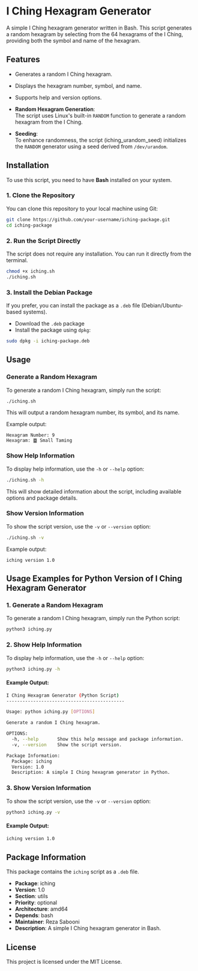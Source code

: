 # I Ching Hexagram Generator

A simple I Ching hexagram generator written in Bash. This script generates a random hexagram by selecting from the 64 hexagrams of the I Ching, providing both the symbol and name of the hexagram.

## Features

- Generates a random I Ching hexagram.
- Displays the hexagram number, symbol, and name.
- Supports help and version options.

- **Random Hexagram Generation**:  
  The script uses Linux's built-in `RANDOM` function to generate a random hexagram from the I Ching.  
- **Seeding**:  
  To enhance randomness, the script (iching_urandom_seed) initializes the `RANDOM` generator using a seed derived from `/dev/urandom`.

## Installation

To use this script, you need to have **Bash** installed on your system.

### 1. Clone the Repository

You can clone this repository to your local machine using Git:

```bash
git clone https://github.com/your-username/iching-package.git
cd iching-package
```

### 2. Run the Script Directly

The script does not require any installation. You can run it directly from the terminal.

```bash
chmod +x iching.sh
./iching.sh
```

### 3. Install the Debian Package

If you prefer, you can install the package as a `.deb` file (Debian/Ubuntu-based systems).

- Download the `.deb` package
- Install the package using `dpkg`:

```bash
sudo dpkg -i iching-package.deb
```
## Usage

### Generate a Random Hexagram

To generate a random I Ching hexagram, simply run the script:

```bash
./iching.sh
```

This will output a random hexagram number, its symbol, and its name.

Example output:

```
Hexagram Number: 9
Hexagram: ䷈ Small Taming
```

### Show Help Information

To display help information, use the `-h` or `--help` option:

```bash
./iching.sh -h
```

This will show detailed information about the script, including available options and package details.

### Show Version Information

To show the script version, use the `-v` or `--version` option:

```bash
./iching.sh -v
```

Example output:

```
iching version 1.0
```
## Usage Examples for Python Version of I Ching Hexagram Generator

### 1. Generate a Random Hexagram

To generate a random I Ching hexagram, simply run the Python script:

```bash
python3 iching.py
```
### 2. Show Help Information

To display help information, use the `-h` or `--help` option:

```bash
python3 iching.py -h
```

#### Example Output:
```bash
I Ching Hexagram Generator (Python Script)
--------------------------------------------

Usage: python iching.py [OPTIONS]

Generate a random I Ching hexagram.

OPTIONS:
  -h, --help       Show this help message and package information.
  -v, --version    Show the script version.

Package Information:
  Package: iching
  Version: 1.0
  Description: A simple I Ching hexagram generator in Python.
```

### 3. Show Version Information

To show the script version, use the `-v` or `--version` option:

```bash
python3 iching.py -v
```

#### Example Output:
```bash
iching version 1.0
```

## Package Information

This package contains the `iching` script as a `.deb` file.

- **Package**: iching
- **Version**: 1.0
- **Section**: utils
- **Priority**: optional
- **Architecture**: amd64
- **Depends**: bash
- **Maintainer**: Reza Sabooni <!--<reza.sabooni@gmail.com>-->
- **Description**: A simple I Ching hexagram generator in Bash.

## License

This project is licensed under the MIT License.

<!-- ## Author

- **Reza Sabooni** - [reza.sabooni@gmail.com](mailto:reza.sabooni@gmail.com)
-->

